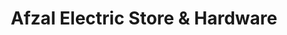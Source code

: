 ---
title: "Afzal Electric Store & Hardware"
url: /karachi/afzal-electric-store-und-hardware/
shop: Eisenwaren
---